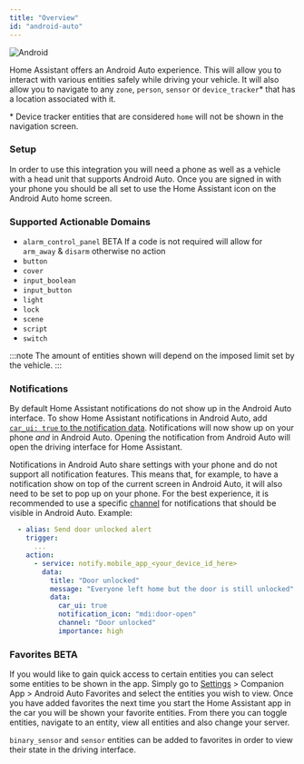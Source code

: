 ```yaml
---
title: "Overview"
id: "android-auto"
---
```


![Android](/assets/android.svg)

Home Assistant offers an Android Auto experience. This will allow you to interact with various entities safely while driving your vehicle. It will also allow you to navigate to any `zone`, `person`, `sensor` or `device_tracker`* that has a location associated with it.

\* Device tracker entities that are considered `home` will not be shown in the navigation screen.

### Setup

In order to use this integration you will need a phone as well as a vehicle with a head unit that supports Android Auto. Once you are signed in with your phone you should be all set to use the Home Assistant icon on the Android Auto home screen.

### Supported Actionable Domains

- `alarm_control_panel` <span class='beta'>BETA</span> If a code is not required will allow for `arm_away` & `disarm` otherwise no action
- `button`
- `cover`
- `input_boolean`
- `input_button`
- `light`
- `lock`
- `scene`
- `script`
- `switch`

:::note
The amount of entities shown will depend on the imposed limit set by the vehicle.
:::

### Notifications

By default Home Assistant notifications do not show up in the Android Auto interface. To show Home Assistant notifications in Android Auto, add [`car_ui: true` to the notification data](../notifications/basic.md#android-auto-visibility). Notifications will now show up on your phone _and_ in Android Auto. Opening the notification from Android Auto will open the driving interface for Home Assistant.

Notifications in Android Auto share settings with your phone and do not support all notification features. This means that, for example, to have a notification show on top of the current screen in Android Auto, it will also need to be set to pop up on your phone. For the best experience, it is recommended to use a specific [channel](../notifications/basic.md#notification-channels) for notifications that should be visible in Android Auto. Example:

```yaml
  - alias: Send door unlocked alert
    trigger:
      ...
    action:
      - service: notify.mobile_app_<your_device_id_here>
        data:
          title: "Door unlocked"
          message: "Everyone left home but the door is still unlocked"
          data:
            car_ui: true
            notification_icon: "mdi:door-open"
            channel: "Door unlocked"
            importance: high
```

### Favorites <span class='beta'>BETA</span>

If you would like to gain quick access to certain entities you can select some entities to be shown in the app. Simply go to [Settings](https://my.home-assistant.io/redirect/config/) > Companion App > Android Auto Favorites and select the entities you wish to view. Once you have added favorites the next time you start the Home Assistant app in the car you will be shown your favorite entities. From there you can toggle entities, navigate to an entity, view all entities and also change your server.

`binary_sensor` and `sensor` entities can be added to favorites in order to view their state in the driving interface.
